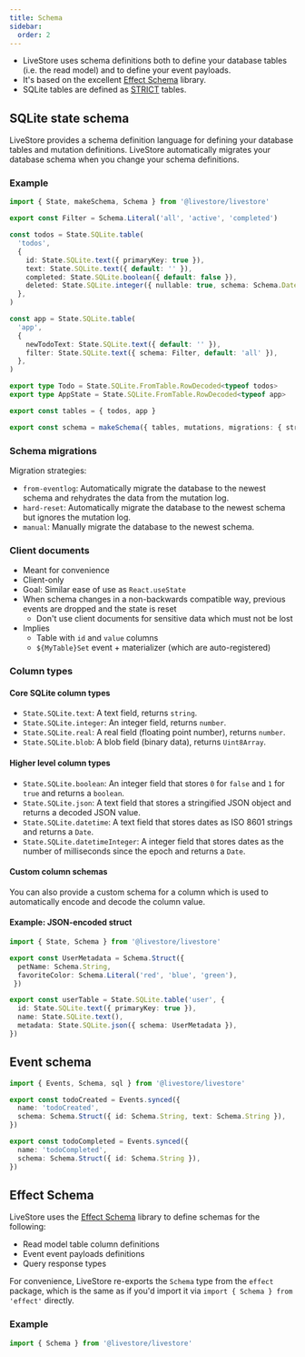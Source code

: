 ```yaml
---
title: Schema
sidebar:
  order: 2
---
```


- LiveStore uses schema definitions both to define your database tables (i.e. the read model) and to define your event payloads.
- It's based on the excellent [Effect Schema](https://effect.website/docs/schema/introduction/) library.
- SQLite tables are defined as [STRICT](https://www.sqlite.org/stricttables.html) tables.

## SQLite state schema

LiveStore provides a schema definition language for defining your database tables and mutation definitions. LiveStore automatically migrates your database schema when you change your schema definitions.

### Example

```ts
import { State, makeSchema, Schema } from '@livestore/livestore'

export const Filter = Schema.Literal('all', 'active', 'completed')

const todos = State.SQLite.table(
  'todos',
  {
    id: State.SQLite.text({ primaryKey: true }),
    text: State.SQLite.text({ default: '' }),
    completed: State.SQLite.boolean({ default: false }),
    deleted: State.SQLite.integer({ nullable: true, schema: Schema.DateFromNumber }),
  },
)

const app = State.SQLite.table(
  'app',
  {
    newTodoText: State.SQLite.text({ default: '' }),
    filter: State.SQLite.text({ schema: Filter, default: 'all' }),
  },
)

export type Todo = State.SQLite.FromTable.RowDecoded<typeof todos>
export type AppState = State.SQLite.FromTable.RowDecoded<typeof app>

export const tables = { todos, app }

export const schema = makeSchema({ tables, mutations, migrations: { strategy: 'from-eventlog' } })

```

### Schema migrations

Migration strategies:

- `from-eventlog`: Automatically migrate the database to the newest schema and rehydrates the data from the mutation log.
- `hard-reset`: Automatically migrate the database to the newest schema but ignores the mutation log.
- `manual`: Manually migrate the database to the newest schema.

### Client documents

- Meant for convenience
- Client-only
- Goal: Similar ease of use as `React.useState`
- When schema changes in a non-backwards compatible way, previous events are dropped and the state is reset
  - Don't use client documents for sensitive data which must not be lost
- Implies
  - Table with `id` and `value` columns
  - `${MyTable}Set` event + materializer (which are auto-registered)

### Column types

#### Core SQLite column types

- `State.SQLite.text`: A text field, returns `string`.
- `State.SQLite.integer`: An integer field, returns `number`.
- `State.SQLite.real`: A real field (floating point number), returns `number`.
- `State.SQLite.blob`: A blob field (binary data), returns `Uint8Array`.

#### Higher level column types

- `State.SQLite.boolean`: An integer field that stores `0` for `false` and `1` for `true` and returns a `boolean`.
- `State.SQLite.json`: A text field that stores a stringified JSON object and returns a decoded JSON value.
- `State.SQLite.datetime`: A text field that stores dates as ISO 8601 strings and returns a `Date`.
- `State.SQLite.datetimeInteger`: A integer field that stores dates as the number of milliseconds since the epoch and returns a `Date`.


#### Custom column schemas

You can also provide a custom schema for a column which is used to automatically encode and decode the column value.

#### Example: JSON-encoded struct

```ts
import { State, Schema } from '@livestore/livestore'

export const UserMetadata = Schema.Struct({ 
  petName: Schema.String,
  favoriteColor: Schema.Literal('red', 'blue', 'green'),
 })

export const userTable = State.SQLite.table('user', {
  id: State.SQLite.text({ primaryKey: true }),
  name: State.SQLite.text(),
  metadata: State.SQLite.json({ schema: UserMetadata }),
})
```


## Event schema


```ts
import { Events, Schema, sql } from '@livestore/livestore'

export const todoCreated = Events.synced({
  name: 'todoCreated',
  schema: Schema.Struct({ id: Schema.String, text: Schema.String }),
})

export const todoCompleted = Events.synced({
  name: 'todoCompleted',
  schema: Schema.Struct({ id: Schema.String }),
})
```

## Effect Schema

LiveStore uses the [Effect Schema](https://effect.website/docs/schema/introduction/) library to define schemas for the following:

- Read model table column definitions
- Event event payloads definitions
- Query response types

For convenience, LiveStore re-exports the `Schema` type from the `effect` package, which is the same as if you'd import it via `import { Schema } from 'effect'` directly.

### Example

```ts
import { Schema } from '@livestore/livestore'
```